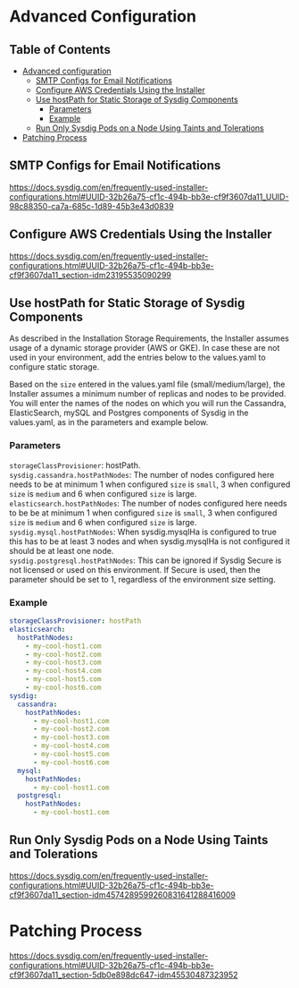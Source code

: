 # Advanced Configuration

## Table of Contents  
   * [Advanced configuration](#advanced-configuration)
      * [SMTP Configs for Email Notifications](#smtp-configs-for-email-notifications)
      * [Configure AWS Credentials Using the Installer](#configure-aws-credentials-using-the-installer)
      * [Use hostPath for Static Storage of Sysdig Components](#use-hostpath-for-static-storage-of-sysdig-components)
         * [Parameters](#parameters)
         * [Example](#example)
      * [Run Only Sysdig Pods on a Node Using Taints and Tolerations](#run-only-sysdig-pods-on-a-node-using-taints-and-tolerations)
   * [Patching Process](#patching-process)

## SMTP Configs for Email Notifications

https://docs.sysdig.com/en/frequently-used-installer-configurations.html#UUID-32b26a75-cf1c-494b-bb3e-cf9f3607da11_UUID-98c88350-ca7a-685c-1d89-45b3e43d0839

## Configure AWS Credentials Using the Installer

https://docs.sysdig.com/en/frequently-used-installer-configurations.html#UUID-32b26a75-cf1c-494b-bb3e-cf9f3607da11_section-idm23195535090299

## Use hostPath for Static Storage of Sysdig Components

As described in the Installation Storage Requirements, the Installer
assumes usage of a dynamic storage provider (AWS or GKE). In case these are
not used in your environment, add the entries below to the values.yaml to
configure static storage.

Based on the `size` entered in the values.yaml file (small/medium/large), the
Installer assumes a minimum number of replicas and nodes to be provided.
You will enter the names of the nodes on which you will run the Cassandra,
ElasticSearch, mySQL and Postgres components of Sysdig in the values.yaml, as
in the parameters and example below.

### Parameters

`storageClassProvisioner`: hostPath.<br>
`sysdig.cassandra.hostPathNodes`: The number of nodes configured here needs to
be at minimum 1 when configured `size` is `small`, 3 when configured `size` is
`medium` and 6 when configured `size` is large.<br>
`elasticsearch.hostPathNodes`: The number of nodes configured here needs to be
be at minimum 1 when configured `size` is `small`, 3 when configured `size` is
`medium` and 6 when configured `size` is large.<br>
`sysdig.mysql.hostPathNodes`: When sysdig.mysqlHa is configured to true this has
to be at least 3 nodes and when sysdig.mysqlHa is not configured it should be
at least one node.<br>
`sysdig.postgresql.hostPathNodes`: This can be ignored if Sysdig Secure is not
licensed or used on this environment. If Secure is used, then the parameter
should be set to 1, regardless of the environment size setting.<br>

### Example

```yaml
storageClassProvisioner: hostPath
elasticsearch:
  hostPathNodes:
    - my-cool-host1.com
    - my-cool-host2.com
    - my-cool-host3.com
    - my-cool-host4.com
    - my-cool-host5.com
    - my-cool-host6.com
sysdig:
  cassandra:
    hostPathNodes:
      - my-cool-host1.com
      - my-cool-host2.com
      - my-cool-host3.com
      - my-cool-host4.com
      - my-cool-host5.com
      - my-cool-host6.com
  mysql:
    hostPathNodes:
      - my-cool-host1.com
  postgresql:
    hostPathNodes:
      - my-cool-host1.com
```

## Run Only Sysdig Pods on a Node Using Taints and Tolerations

https://docs.sysdig.com/en/frequently-used-installer-configurations.html#UUID-32b26a75-cf1c-494b-bb3e-cf9f3607da11_section-idm4574289599260831641288416009

# Patching Process

https://docs.sysdig.com/en/frequently-used-installer-configurations.html#UUID-32b26a75-cf1c-494b-bb3e-cf9f3607da11_section-5db0e898dc647-idm45530487323952
